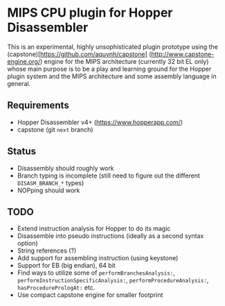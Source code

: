 # MIPS CPU plugin for Hopper Disassembler

This is an experimental, highly unsophisticated plugin prototype using the (capstone)[https://github.com/aquynh/capstone] (http://www.capstone-engine.org/) engine for the MIPS architecture (currently 32 bit EL only) whose main purpose is to be a play and learning ground for the Hopper plugin system and the MIPS architecture and some assembly language in general.

## Requirements

* Hopper Disassembler v4+ (https://www.hopperapp.com/)
* capstone (git `next` branch)

## Status

* Disassembly should roughly work
* Branch typing is incomplete (still need to figure out the different `DISASM_BRANCH_*` types)
* NOPping should work

## TODO

* Extend instruction analysis for Hopper to do its magic
* Disassemble into pseudo instructions (ideally as a second syntax option)
* String references (?)
* Add support for assembling instruction (using keystone)
* Support for EB (big endian), 64 bit
* Find ways to utilize some of `performBranchesAnalysis:`, `performInstructionSpecificAnalysis:`, `performProcedureAnalysis:`, `hasProcedurePrologAt:` etc.
* Use compact capstone engine for smaller footprint
